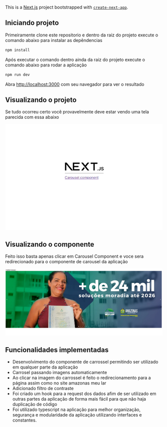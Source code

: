 This is a [Next.js](https://nextjs.org/) project bootstrapped with [`create-next-app`](https://github.com/vercel/next.js/tree/canary/packages/create-next-app).

## Iniciando projeto

Primeiramente clone este repositorio e dentro da raiz do projeto execute o comando abaixo para instalar as depêndencias

```bash
npm install
```
Após executar o comando dentro ainda da raiz do projeto execute o comando abaixo para rodar a aplicação

```bash
npm run dev
```

Abra [http://localhost:3000](http://localhost:3000) com seu navegador para ver o resultado

## Visualizando o projeto

Se tudo ocorreu certo você provavelmente deve estar vendo uma tela parecida com essa abaixo

![Initial](./src/screenshots/initial.png)

## Visualizando o componente

Feito isso basta apenas clicar em Carousel Component e voce sera redirecionado para o componente de carousel da aplicação

![Initial](./src/screenshots/home.png)

## Funcionalidades implementadas 

* Desenvolvimento do componente de carrossel permitindo ser utilizado em qualquer parte da aplicação
* Carrosel passando imagens automaticamente
* Ao clicar na imagem do carrossel é feito o redirecionamento para a página assim como no site amazonas meu lar
* Adicionado filtro de contraste
* Foi criado um hook para a request dos dados afim de ser utilizado em outras partes da aplicação de forma mais fácil para que não haja duplicação de código
* Foi utilizado typescript na aplicação para melhor organização, segurança e modularidade da aplicação utilizando interfaces e constantes.
